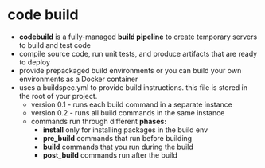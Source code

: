 # code build

- **codebuild** is a fully-managed **build pipeline** to create temporary servers to build and test code
- compile source code, run unit tests, and produce artifacts that are ready to deploy
- provide prepackaged build environments or you can build your own environments as a Docker container
- uses a buildspec.yml to provide build instructions. this file is stored in the root of your project.
  - version 0.1 - runs each build command in a separate instance
  - version 0.2 - runs all build commands in the same instance
  - commands run through different **phases:**
    - **install** only for installing packages in the build env
    - **pre_build** commands that run before building
    - **build** commands that you run during the build
    - **post_build** commands run after the build
  
